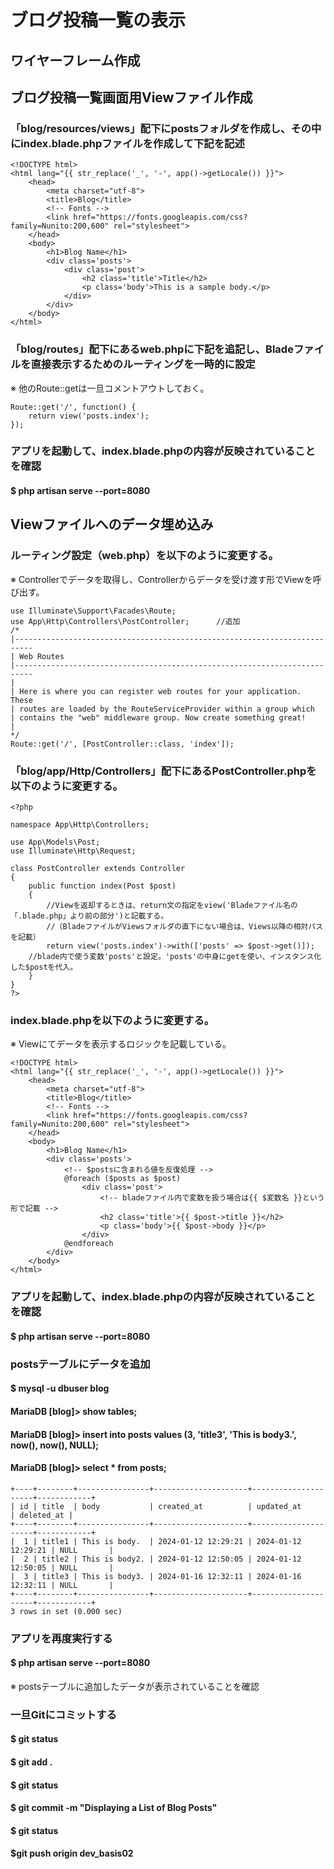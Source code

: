 # ブログ投稿一覧の表示

## ワイヤーフレーム作成



## ブログ投稿一覧画面用Viewファイル作成

### 「blog/resources/views」配下にpostsフォルダを作成し、その中にindex.blade.phpファイルを作成して下記を記述

    <!DOCTYPE html>
    <html lang="{{ str_replace('_', '-', app()->getLocale()) }}">
        <head>
            <meta charset="utf-8">
            <title>Blog</title>
            <!-- Fonts -->
            <link href="https://fonts.googleapis.com/css?family=Nunito:200,600" rel="stylesheet">
        </head>
        <body>
            <h1>Blog Name</h1>
            <div class='posts'>
                <div class='post'>
                    <h2 class='title'>Title</h2>
                    <p class='body'>This is a sample body.</p>
                </div>
            </div>
        </body>
    </html>

### 「blog/routes」配下にあるweb.phpに下記を追記し、Bladeファイルを直接表示するためのルーティングを一時的に設定
※ 他のRoute::getは一旦コメントアウトしておく。

    Route::get('/', function() {
        return view('posts.index');
    });

### アプリを起動して、index.blade.phpの内容が反映されていることを確認
#### $ php artisan serve --port=8080

## Viewファイルへのデータ埋め込み

### ルーティング設定（web.php）を以下のように変更する。
※ Controllerでデータを取得し、Controllerからデータを受け渡す形でViewを呼び出す。

    use Illuminate\Support\Facades\Route;
    use App\Http\Controllers\PostController;      //追加
    /*
    |--------------------------------------------------------------------------
    | Web Routes
    |--------------------------------------------------------------------------
    |
    | Here is where you can register web routes for your application. These
    | routes are loaded by the RouteServiceProvider within a group which
    | contains the "web" middleware group. Now create something great!
    |
    */
    Route::get('/', [PostController::class, 'index']);

### 「blog/app/Http/Controllers」配下にあるPostController.phpを以下のように変更する。

    <?php

    namespace App\Http\Controllers;

    use App\Models\Post;
    use Illuminate\Http\Request;

    class PostController extends Controller
    {
        public function index(Post $post)
        {
            //Viewを返却するときは、return文の指定をview('Bladeファイル名の「.blade.php」より前の部分')と記載する。
            //（BladeファイルがViewsフォルダの直下にない場合は、Views以降の相対パスを記載）
            return view('posts.index')->with(['posts' => $post->get()]);  
        //blade内で使う変数'posts'と設定。'posts'の中身にgetを使い、インスタンス化した$postを代入。
        }
    }
    ?>

### index.blade.phpを以下のように変更する。
※ Viewにてデータを表示するロジックを記載している。

    <!DOCTYPE html>
    <html lang="{{ str_replace('_', '-', app()->getLocale()) }}">
        <head>
            <meta charset="utf-8">
            <title>Blog</title>
            <!-- Fonts -->
            <link href="https://fonts.googleapis.com/css?family=Nunito:200,600" rel="stylesheet">
        </head>
        <body>
            <h1>Blog Name</h1>
            <div class='posts'>
                <!-- $postsに含まれる値を反復処理 -->
                @foreach ($posts as $post)
                    <div class='post'>
                        <!-- bladeファイル内で変数を扱う場合は{{ $変数名 }}という形で記載 -->
                        <h2 class='title'>{{ $post->title }}</h2>
                        <p class='body'>{{ $post->body }}</p>
                    </div>
                @endforeach
            </div>
        </body>
    </html>

### アプリを起動して、index.blade.phpの内容が反映されていることを確認
#### $ php artisan serve --port=8080

### postsテーブルにデータを追加
#### $ mysql -u dbuser blog
#### MariaDB [blog]> show tables;
#### MariaDB [blog]> insert into posts values (3, 'title3', 'This is body3.', now(), now(), NULL);
#### MariaDB [blog]> select * from posts;

    +----+--------+----------------+---------------------+---------------------+------------+
    | id | title  | body           | created_at          | updated_at          | deleted_at |
    +----+--------+----------------+---------------------+---------------------+------------+
    |  1 | title1 | This is body.  | 2024-01-12 12:29:21 | 2024-01-12 12:29:21 | NULL       |
    |  2 | title2 | This is body2. | 2024-01-12 12:50:05 | 2024-01-12 12:50:05 | NULL       |
    |  3 | title3 | This is body3. | 2024-01-16 12:32:11 | 2024-01-16 12:32:11 | NULL       |
    +----+--------+----------------+---------------------+---------------------+------------+
    3 rows in set (0.000 sec)

### アプリを再度実行する
#### $ php artisan serve --port=8080
※ postsテーブルに追加したデータが表示されていることを確認

### 一旦Gitにコミットする
#### $ git status
#### $ git add .
#### $ git status
#### $ git commit -m "Displaying a List of Blog Posts"
#### $ git status
#### $git push origin dev_basis02